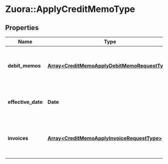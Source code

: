 # Zuora::ApplyCreditMemoType

## Properties
Name | Type | Description | Notes
------------ | ------------- | ------------- | -------------
**debit_memos** | [**Array&lt;CreditMemoApplyDebitMemoRequestType&gt;**](CreditMemoApplyDebitMemoRequestType.md) | Container for debit memos that the credit memo is applied to.  | [optional] 
**effective_date** | **Date** | The date when the credit memo is applied.  | [optional] 
**invoices** | [**Array&lt;CreditMemoApplyInvoiceRequestType&gt;**](CreditMemoApplyInvoiceRequestType.md) | Container for invoices that the credit memo is applied to.  | [optional] 


